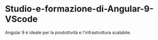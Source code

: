 # Studio-e-formazione-di-Angular-9-VScode
Angular 9 è ideale per la produttività e l'infrastruttura scalabile.

